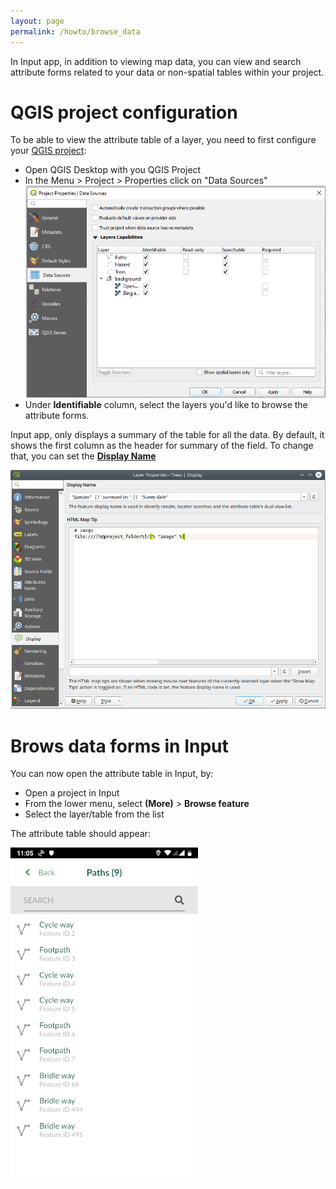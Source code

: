 ```yaml
---
layout: page
permalink: /howto/browse_data
---
```

<!--- IMPORTANT: This permlink is referenced from InputApp -->

In Input app, in addition to viewing map data, you can view and search attribute forms related to your data or non-spatial tables within your project.

# QGIS project configuration

To be able to view the attribute table of a layer, you need to first configure your [QGIS project](https://docs.qgis.org/3.10/en/docs/user_manual/introduction/qgis_configuration.html?highlight=properties#data-sources-properties):

- Open QGIS Desktop with you QGIS Project
- In the Menu > Project > Properties click on "Data Sources"
![browse_enable](../images/qgis_data_sources.png)
- Under **Identifiable** column, select the layers you'd like to browse the attribute forms.

Input app, only displays a summary of the table for all the data. By default, it shows the first column as the header for summary of the field. To change that, you can set the [**Display Name**](https://docs.qgis.org/3.10/en/docs/user_manual/working_with_vector/vector_properties.html#display-properties)

![display_name](../images/qgis_properties_display.png)

# Brows data forms in Input
You can now open the attribute table in Input, by:

- Open a project in Input
- From the lower menu, select **(More)** > **Browse feature**
- Select the layer/table from the list

The attribute table should appear:

![display_name](../images/input_browse_data.png)
